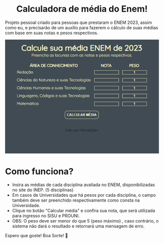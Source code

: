 <h1 align="center"> Calculadora de média do Enem! </h1>

<p>
Projeto pessoal criado para pessoas que prestaram o ENEM 2023, assim como eu, e precisarão de um auxílio para fazerem o cálculo de suas médias
com base em suas notas e pesos respectivos.
</p>

<p align="center">
    <img alt = "print do projeto Calculadora ENEM" src="./images/media1.png">
</p>

# Como funciona?
* Insira as médias de cada disciplina avaliada no ENEM, disponibilizadas no site do INEP. (5 disciplinas)
* Em casos de Universidades que há pesos por cada disciplina, o campo também deve ser preenchido respectivamente como consta na Universidade.
* Clique no botão "Calcular média" e confira sua nota, que será utilizada para ingresso no SISU e PROUNI.
* OBS: O peso deve ser menor do que 5 (peso máximo) , caso contrário, o sistema não dará o resultado e retornará uma mensagem de erro.

Espero que goste! Boa Sorte! 🎉
